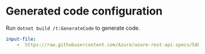 # Generated code configuration

Run `dotnet build /t:GenerateCode` to generate code.

``` yaml
input-file:
    -  https://raw.githubusercontent.com/Azure/azure-rest-api-specs/5d89c9807d3e84a5890b381a68a308198f9ef141/specification/mixedreality/data-plane/Microsoft.MixedReality/preview/0.2-preview.1/mr-aoa.json
```